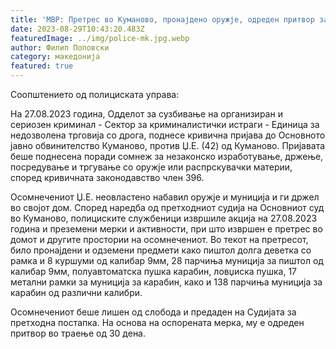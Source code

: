 ```yaml
---
title: 'МВР: Претрес во Куманово, пронајдено оружје, одреден притвор за кумановец - 29 АВГУСТ 2023'
date: 2023-08-29T10:43:20.483Z
featuredImage: ../img/police-mk.jpg.webp
author: Филип Поповски
category: македонија
featured: true
---
```

Соопштението од полициската управа:

На 27.08.2023 година, Одделот за сузбивање на организиран и сериозен криминал - Сектор за криминалистички истраги - Единица за недозволена трговија со дрога, поднесе кривична пријава до Основното јавно обвинителство Куманово, против Џ.Е. (42) од Куманово. Пријавата беше поднесена поради сомнеж за незаконско изработување, држење, посредување и тргување со оружје или распрскувачки материи, според кривичната законодавство член 396.

Осомнечениот Џ.Е. неовластено набавил оружје и муниција и ги држел во својот дом. Според наредба од претходниот судија на Основниот суд во Куманово, полициските службеници извршиле акција на 27.08.2023 година и преземени мерки и активности, при што извршен е претрес во домот и другите простории на осомнечениот. Во текот на претресот, било пронајдени и одземени предмети како пиштол долга деветка со рамка и 8 куршуми од калибар 9мм, 28 парчиња муниција за пиштол од калибар 9мм, полуавтоматска пушка карабин, ловџиска пушка, 17 метални рамки за муниција за карабин, како и 138 парчиња муниција за карабин од различни калибри.

Осомнечениот беше лишен од слобода и предаден на Судијата за претходна постапка. На основа на оспорената мерка, му е одреден притвор во траење од 30 дена.
